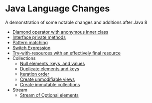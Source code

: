 # Java Language Changes 

A demonstration of some notable changes and additions after Java 8

- [Diamond operator with anonymous inner class](src/dev/hlybt/DiamondOpAnonymousInnerClass.java)
- [Interface private methods](src/dev/hlybt/InterfacePrivateMethod.java)
- [Pattern matching](src/dev/hlybt/PatternMatching.java)
- [Switch Expression](src/dev/hlybt/SwitchExpression.java)
- [Try-with-resources with an effectively final resource](src/dev/hlybt/TryWResourcesEffectivelyFinalResource.java)
- Collections
  - [Null elements, keys, and values](src/dev/hlybt/collections/NullInCollections.java)
  - [Duplicate elements and keys](src/dev/hlybt/collections/DuplicateElementsKeys.java)
  - [Iteration order](src/dev/hlybt/collections/IterationOrder.java)
  - [Create unmodifiable views](src/dev/hlybt/collections/UnmodifiableViews.java)
  - [Create immutable collections](src/dev/hlybt/collections/ImmutableCollections.java)
- Stream
  - [Stream of Optional elements](src/dev/hlybt/stream/FromOptionals.java)
